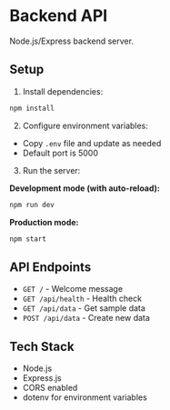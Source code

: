 # Backend API

Node.js/Express backend server.

## Setup

1. Install dependencies:
```bash
npm install
```

2. Configure environment variables:
- Copy `.env` file and update as needed
- Default port is 5000

3. Run the server:

**Development mode (with auto-reload):**
```bash
npm run dev
```

**Production mode:**
```bash
npm start
```

## API Endpoints

- `GET /` - Welcome message
- `GET /api/health` - Health check
- `GET /api/data` - Get sample data
- `POST /api/data` - Create new data

## Tech Stack

- Node.js
- Express.js
- CORS enabled
- dotenv for environment variables
